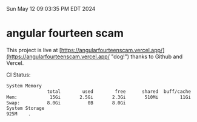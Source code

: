 Sun May 12 09:03:35 PM EDT 2024

# angular fourteen scam


This project is live at [https://angularfourteenscam.vercel.app/](https://angularfourteenscam.vercel.app/ "dog!") thanks to Github and Vercel.

CI Status: 

```bash
System Memory
               total        used        free      shared  buff/cache   available
Mem:            15Gi       2.5Gi       2.3Gi       510Mi        11Gi        12Gi
Swap:          8.0Gi          0B       8.0Gi
System Storage
925M	.
```
```bash
